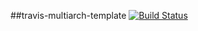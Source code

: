 ##travis-multiarch-template
[![Build Status](https://travis-ci.org/Aculeasis/travis-multiarch-template.svg?branch=master)](https://travis-ci.org/Aculeasis/travis-multiarch-template)
